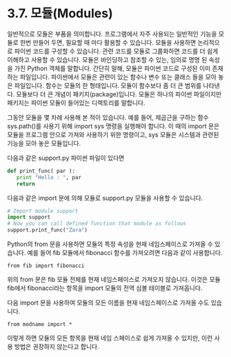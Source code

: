# 3.7.	모듈\(Modules\)

일반적으로 모듈은 부품을 의미합니다. 프로그램에서 자주 사용되는 일반적인 기능을 모듈로 한번 만들어 두면, 필요할 때 마다 활용할 수 있습니다. 모듈을 사용하면 논리적으로 파이썬 코드를 구성할 수 있습니다. 관련 코드를 모듈로 그룹화하면 코드를 더 쉽게 이해하고 사용할 수 있습니다. 모듈은 바인딩하고 참조할 수 있는, 임의로 명명 된 속성을 가진 Python 객체를 말합니다. 간단히 말해, 모듈은 파이썬 코드로 구성된 이미 존재하는 파일입니다. 파이썬에서 모듈은 관련이 있는 함수나 변수 또는 클래스 들을 모아 놓은 파일입니다. 함수는 모듈의 한 형태입니다. 모듈이 함수보다 좀 더 큰 범위를 나타낸다. 모듈보다 더 큰 개념이 패키지\(package\)입니다. 모듈은 하나의 파이썬 파일이지만 패키지는 파이썬 모듈이 들어있는 디렉토리를 말합니다.

그동안 모듈을 몇 차례 사용해 본 적이 있습니다. 예를 들어, 제곱근을 구하는 함수 sys.path\(\)를 사용기 위해 import sys 명령을 실행해야 합니다. 이 때의 import 문은 모듈을 프로그램 안으로 가져와 사용하기 위한 명령이고, sys 모듈은 시스템과 관련된 기능을 모아 놓은 모듈입니다.

다음과 같은 support.py 파이썬 파일이 있다면

```python
def print_func( par ):
   print "Hello : ", par
   return
```

다음과 같은 import 문에 의해 모듈로 support.py 모듈을 사용할 수 있습니다.

```python
# Import module support
import support
# Now you can call defined function that module as follows
support.print_func("Zara")
```

Python의 from 문을 사용하면 모듈의 특정 속성을 현재 네임스페이스로 가져올 수 있습니다. 예를 들어 fib 모듈에서 fibonacci 함수를 가져오려면 다음과 같이 사용합니다.

```text
from fib import fibonacci
```

위의 from 문은 fib 모듈 전체를 현재 네임스페이스로 가져오지 않습니다. 이것은 모듈 fib에서 fibonacci라는 항목을 import 모듈의 전역 심볼 테이블로 가져옵니다.

다음 import 문을 사용하여 모듈의 모든 이름을 현재 네임스페이스로 가져올 수도 있습니다.

```text
from modname import *
```

이렇게 하면 모듈의 모든 항목을 현재 네임 스페이스로 쉽게 가져올 수 있지만, 이런 사용 방법은 권장하지 않는다고 합니다.

